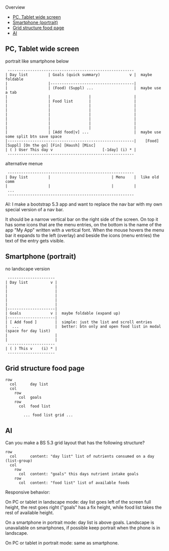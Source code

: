 
Overview

- [PC, Tablet wide screen](#pc-tablet-wide-screen)
- [Smartphone (portrait)](#smartphone-portrait)
- [Grid structure food page](#grid-structure-food-page)
- [AI](#ai)


PC, Tablet wide screen
----------------------------------------------------------

portrait like smartphone below

```
 --------------------------------------------------------
| Day list         | Goals (quick summary)             v |  maybe foldable
|                  |-------------------------------------|
|                  | (Food) (Suppl) ...                  |  maybe use a tab
|                  |                 |                   |
|                  | Food list       |                   |
|                  |                 |                   |
|                  |                 |                   |
|                  |                 |                   |
|                  |                 |                   |
|                  |                 |                   |
|                  |                 |                   |
|                  | [Add food|v] ...                    |  maybe use some split btn save space
|--------------------------------------------------------|    [Food] [Suppl] [On the go] [Fin] [Haush] [Misc]
| ( ) User This day v                      [-1day] (i) * |
 --------------------------------------------------------
```

alternative menue

```
 --------------------------------------------------------
| Day list         |                           | Menu    |  like old comm
|                  |                           |         |
 ...
 --------------------------------------------------------
```

AI: I make a bootstrap 5.3 app and want to replace the nav bar with my own special version of a nav bar.

It should be a narrow vertical bar on the right side of the screen. On top it has some icons that are the menu entries, on the bottom is the name of the app "My App" written with a vertical font. When the mouse hovers the menu bar it expands to the left (overlay) and beside the icons (menu entries) the text of the entry gets visible.


Smartphone (portrait)
----------------------------------------------------------

no landscape version

```
 ---------------------
| Day list          v |
|                     |
|                     |
|                     |
|                     |  
|                     |
|---------------------|
| Goals             v |  maybe foldable (expand up)
|---------------------|
| [ Add food ]        |  simple: just the list and scroll entries
|  ...                |  better: btn only and open food list in modal (space for day list)
|                     |
|                     |  
 ---------------------   
| ( ) This v    (i) * |
 ---------------------
```


Grid structure food page
----------------------------------------------------------

```
row
  col      day list
  col
    row    
      col  goals
    row    
      col  food list

        ... food list grid ...
```


AI
----------------------------------------------------------

Can you make a BS 5.3 grid layout that has the following structure?

```
row
  col      content: "day list" list of nutrients consumed on a day (list-group)
  col
    row    
      col  content: "goals" this days nutrient intake goals
    row    
      col  content: "food list" list of available foods
```

Responsive behavior:

On PC or tablet in landscape mode: day list goes left of the screen full height,
the rest goes right ("goals" has a fix height, while food list takes the rest of
available height.

On a smartphone in portrait mode: day list is above goals. Landscape is unavailable
on smartphones, if possible keep portrait when the phone is in landscape.

On PC or tablet in portrait mode: same as smartphone.
